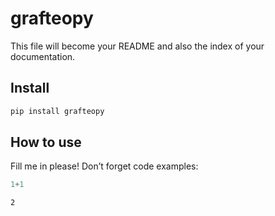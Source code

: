 grafteopy
================

<!-- WARNING: THIS FILE WAS AUTOGENERATED! DO NOT EDIT! -->

This file will become your README and also the index of your
documentation.

## Install

``` sh
pip install grafteopy
```

## How to use

Fill me in please! Don’t forget code examples:

``` python
1+1
```

    2

